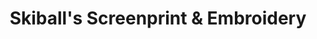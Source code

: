 ---
title: "Skiball's Screenprint & Embroidery"
url: /alamosa/skiballs-screenprint-und-embroidery/
shop: Sport
---